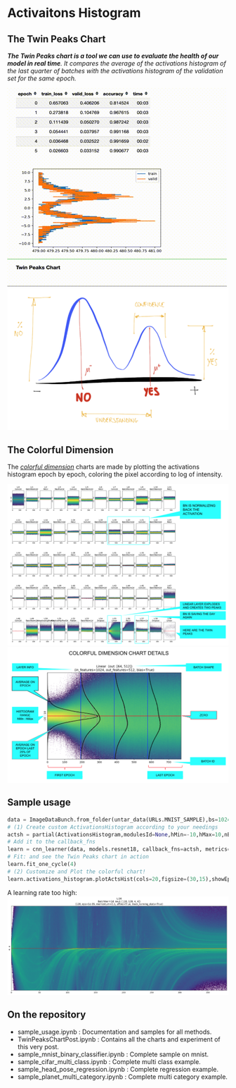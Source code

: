# Activaitons Histogram

## The Twin Peaks Chart
***The Twin Peaks chart is a tool we can use to evaluate the health of our model in real time**.
It compares the average of the activations histogram of the last quarter of batches with the activations histogram of the validation set for the same epoch.*

![twin peaks chart live](./doc/img/twin_peaks_chart_live.gif?raw=true)
![twin peaks chart idea](./doc/img/twin_peaks_chart_idea.png?raw=true)


## The Colorful Dimension
The [*colorful dimension*](https://forums.fast.ai/t/the-colorful-dimension/42908) charts are made by plotting the activations histogram epoch by epoch, coloring the pixel according to log of intensity.

![colorful dimension high lr](./doc/img/colorful_tiles_with_notes.png?raw=true)
![colorful dimension high lr](./doc/img/colorful_legend.png?raw=true)

## Sample usage
```python
data = ImageDataBunch.from_folder(untar_data(URLs.MNIST_SAMPLE),bs=1024)
# (1) Create custom ActivationsHistogram according to your needings
actsh = partial(ActivationsHistogram,modulesId=None,hMin=-10,hMax=10,nBins=200) 
# Add it to the callback_fns
learn = cnn_learner(data, models.resnet18, callback_fns=actsh, metrics=[accuracy])
# Fit: and see the Twin Peaks chart in action
learn.fit_one_cycle(4)
# (2) Customize and Plot the colorful chart!
learn.activations_histogram.plotActsHist(cols=20,figsize=(30,15),showEpochs=False)
```

A learning rate too high:
![colorful dimension high lr](./doc/img/colorful_tile_high_lr_detail.png?raw=true)


## On the repository
+ sample_usage.ipynb : Documentation and samples for all methods.
+ TwinPeaksChartPost.ipynb : Contains all the charts and experiment of this very post.
+ sample_mnist_binary_classifier.ipynb : Complete sample on mnist.
+ sample_cifar_multi_class.ipynb : Complete multi class example.
+ sample_head_pose_regression.ipynb : Complete regression example.
+ sample_planet_multi_category.ipynb : Complete multi category example.

